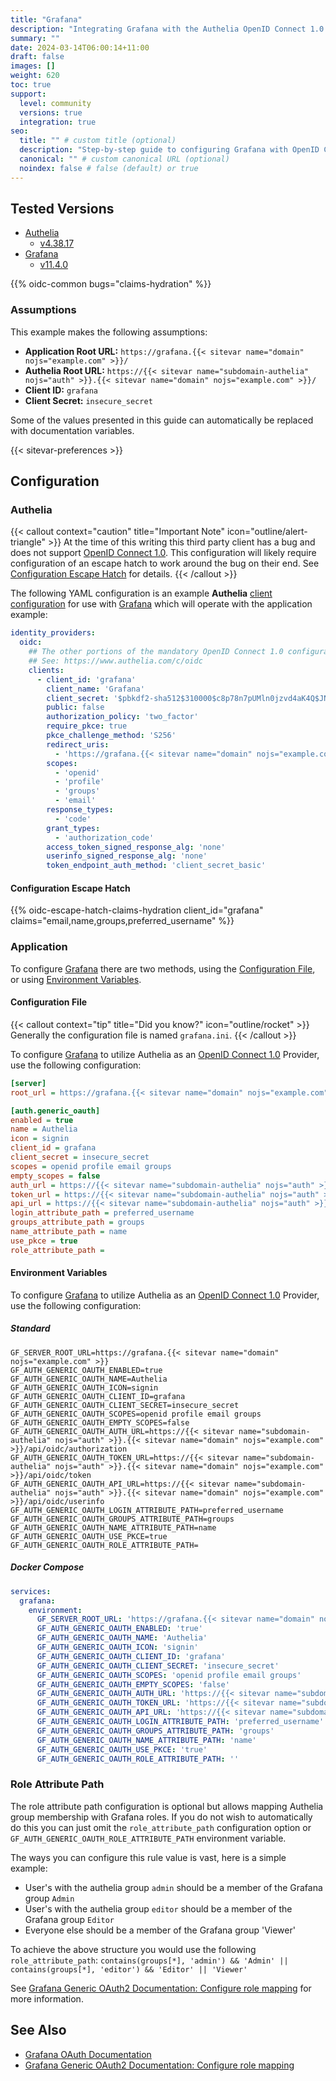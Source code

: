 ```yaml
---
title: "Grafana"
description: "Integrating Grafana with the Authelia OpenID Connect 1.0 Provider."
summary: ""
date: 2024-03-14T06:00:14+11:00
draft: false
images: []
weight: 620
toc: true
support:
  level: community
  versions: true
  integration: true
seo:
  title: "" # custom title (optional)
  description: "Step-by-step guide to configuring Grafana with OpenID Connect 1.0 for secure SSO. Enhance your login flow using Authelia’s modern identity management."
  canonical: "" # custom canonical URL (optional)
  noindex: false # false (default) or true
---
```


## Tested Versions

- [Authelia]
  - [v4.38.17](https://github.com/authelia/authelia/releases/tag/v4.38.17)
- [Grafana]
  - [v11.4.0](https://github.com/grafana/grafana/releases/tag/v11.4.0)

{{% oidc-common bugs="claims-hydration" %}}

### Assumptions

This example makes the following assumptions:

- __Application Root URL:__ `https://grafana.{{< sitevar name="domain" nojs="example.com" >}}/`
- __Authelia Root URL:__ `https://{{< sitevar name="subdomain-authelia" nojs="auth" >}}.{{< sitevar name="domain" nojs="example.com" >}}/`
- __Client ID:__ `grafana`
- __Client Secret:__ `insecure_secret`

Some of the values presented in this guide can automatically be replaced with documentation variables.

{{< sitevar-preferences >}}

## Configuration

### Authelia

{{< callout context="caution" title="Important Note" icon="outline/alert-triangle" >}}
At the time of this writing this third party client has a bug and does not support [OpenID Connect 1.0](https://openid.net/specs/openid-connect-core-1_0.html). This
configuration will likely require configuration of an escape hatch to work around the bug on their end. See
[Configuration Escape Hatch](#configuration-escape-hatch) for details.
{{< /callout >}}

The following YAML configuration is an example __Authelia__ [client configuration] for use with [Grafana] which will
operate with the application example:

```yaml {title="configuration.yml"}
identity_providers:
  oidc:
    ## The other portions of the mandatory OpenID Connect 1.0 configuration go here.
    ## See: https://www.authelia.com/c/oidc
    clients:
      - client_id: 'grafana'
        client_name: 'Grafana'
        client_secret: '$pbkdf2-sha512$310000$c8p78n7pUMln0jzvd4aK4Q$JNRBzwAo0ek5qKn50cFzzvE9RXV88h1wJn5KGiHrD0YKtZaR/nCb2CJPOsKaPK0hjf.9yHxzQGZziziccp6Yng'  # The digest of 'insecure_secret'.
        public: false
        authorization_policy: 'two_factor'
        require_pkce: true
        pkce_challenge_method: 'S256'
        redirect_uris:
          - 'https://grafana.{{< sitevar name="domain" nojs="example.com" >}}/login/generic_oauth'
        scopes:
          - 'openid'
          - 'profile'
          - 'groups'
          - 'email'
        response_types:
          - 'code'
        grant_types:
          - 'authorization_code'
        access_token_signed_response_alg: 'none'
        userinfo_signed_response_alg: 'none'
        token_endpoint_auth_method: 'client_secret_basic'
```

#### Configuration Escape Hatch

{{% oidc-escape-hatch-claims-hydration client_id="grafana" claims="email,name,groups,preferred_username" %}}

### Application

To configure [Grafana] there are two methods, using the [Configuration File](#configuration-file), or using
[Environment Variables](#environment-variables).

#### Configuration File

{{< callout context="tip" title="Did you know?" icon="outline/rocket" >}}
Generally the configuration file is named `grafana.ini`.
{{< /callout >}}

To configure [Grafana] to utilize Authelia as an [OpenID Connect 1.0] Provider, use the following configuration:

```ini {title="grafana.ini"}
[server]
root_url = https://grafana.{{< sitevar name="domain" nojs="example.com" >}}

[auth.generic_oauth]
enabled = true
name = Authelia
icon = signin
client_id = grafana
client_secret = insecure_secret
scopes = openid profile email groups
empty_scopes = false
auth_url = https://{{< sitevar name="subdomain-authelia" nojs="auth" >}}.{{< sitevar name="domain" nojs="example.com" >}}/api/oidc/authorization
token_url = https://{{< sitevar name="subdomain-authelia" nojs="auth" >}}.{{< sitevar name="domain" nojs="example.com" >}}/api/oidc/token
api_url = https://{{< sitevar name="subdomain-authelia" nojs="auth" >}}.{{< sitevar name="domain" nojs="example.com" >}}/api/oidc/userinfo
login_attribute_path = preferred_username
groups_attribute_path = groups
name_attribute_path = name
use_pkce = true
role_attribute_path =
```

#### Environment Variables

To configure [Grafana] to utilize Authelia as an [OpenID Connect 1.0] Provider, use the following configuration:

##### Standard

```shell {title=".env"}
GF_SERVER_ROOT_URL=https://grafana.{{< sitevar name="domain" nojs="example.com" >}}
GF_AUTH_GENERIC_OAUTH_ENABLED=true
GF_AUTH_GENERIC_OAUTH_NAME=Authelia
GF_AUTH_GENERIC_OAUTH_ICON=signin
GF_AUTH_GENERIC_OAUTH_CLIENT_ID=grafana
GF_AUTH_GENERIC_OAUTH_CLIENT_SECRET=insecure_secret
GF_AUTH_GENERIC_OAUTH_SCOPES=openid profile email groups
GF_AUTH_GENERIC_OAUTH_EMPTY_SCOPES=false
GF_AUTH_GENERIC_OAUTH_AUTH_URL=https://{{< sitevar name="subdomain-authelia" nojs="auth" >}}.{{< sitevar name="domain" nojs="example.com" >}}/api/oidc/authorization
GF_AUTH_GENERIC_OAUTH_TOKEN_URL=https://{{< sitevar name="subdomain-authelia" nojs="auth" >}}.{{< sitevar name="domain" nojs="example.com" >}}/api/oidc/token
GF_AUTH_GENERIC_OAUTH_API_URL=https://{{< sitevar name="subdomain-authelia" nojs="auth" >}}.{{< sitevar name="domain" nojs="example.com" >}}/api/oidc/userinfo
GF_AUTH_GENERIC_OAUTH_LOGIN_ATTRIBUTE_PATH=preferred_username
GF_AUTH_GENERIC_OAUTH_GROUPS_ATTRIBUTE_PATH=groups
GF_AUTH_GENERIC_OAUTH_NAME_ATTRIBUTE_PATH=name
GF_AUTH_GENERIC_OAUTH_USE_PKCE=true
GF_AUTH_GENERIC_OAUTH_ROLE_ATTRIBUTE_PATH=
```

##### Docker Compose

```yaml {title="compose.yml"}
services:
  grafana:
    environment:
      GF_SERVER_ROOT_URL: 'https://grafana.{{< sitevar name="domain" nojs="example.com" >}}'
      GF_AUTH_GENERIC_OAUTH_ENABLED: 'true'
      GF_AUTH_GENERIC_OAUTH_NAME: 'Authelia'
      GF_AUTH_GENERIC_OAUTH_ICON: 'signin'
      GF_AUTH_GENERIC_OAUTH_CLIENT_ID: 'grafana'
      GF_AUTH_GENERIC_OAUTH_CLIENT_SECRET: 'insecure_secret'
      GF_AUTH_GENERIC_OAUTH_SCOPES: 'openid profile email groups'
      GF_AUTH_GENERIC_OAUTH_EMPTY_SCOPES: 'false'
      GF_AUTH_GENERIC_OAUTH_AUTH_URL: 'https://{{< sitevar name="subdomain-authelia" nojs="auth" >}}.{{< sitevar name="domain" nojs="example.com" >}}/api/oidc/authorization'
      GF_AUTH_GENERIC_OAUTH_TOKEN_URL: 'https://{{< sitevar name="subdomain-authelia" nojs="auth" >}}.{{< sitevar name="domain" nojs="example.com" >}}/api/oidc/token'
      GF_AUTH_GENERIC_OAUTH_API_URL: 'https://{{< sitevar name="subdomain-authelia" nojs="auth" >}}.{{< sitevar name="domain" nojs="example.com" >}}/api/oidc/userinfo'
      GF_AUTH_GENERIC_OAUTH_LOGIN_ATTRIBUTE_PATH: 'preferred_username'
      GF_AUTH_GENERIC_OAUTH_GROUPS_ATTRIBUTE_PATH: 'groups'
      GF_AUTH_GENERIC_OAUTH_NAME_ATTRIBUTE_PATH: 'name'
      GF_AUTH_GENERIC_OAUTH_USE_PKCE: 'true'
      GF_AUTH_GENERIC_OAUTH_ROLE_ATTRIBUTE_PATH: ''
```

### Role Attribute Path

The role attribute path configuration is optional but allows mapping Authelia group membership with Grafana roles. If
you do not wish to automatically do this you can just omit the `role_attribute_path` configuration option or
`GF_AUTH_GENERIC_OAUTH_ROLE_ATTRIBUTE_PATH` environment variable.

The ways you can configure this rule value is vast, here is a simple example:
- User's with the authelia group `admin` should be a member of the Grafana group `Admin`
- User's with the authelia group `editor` should be a member of the Grafana group `Editor`
- Everyone else should be a member of the Grafana group 'Viewer'

To achieve the above structure you would use the following `role_attribute_path`:
`contains(groups[*], 'admin') && 'Admin' || contains(groups[*], 'editor') && 'Editor' || 'Viewer'`

See [Grafana Generic OAuth2 Documentation: Configure role mapping] for more information.

## See Also

- [Grafana OAuth Documentation](https://grafana.com/docs/grafana/latest/auth/generic-oauth/)
- [Grafana Generic OAuth2 Documentation: Configure role mapping]

[Authelia]: https://www.authelia.com
[Grafana]: https://grafana.com/
[OpenID Connect 1.0]: ../../../openid-connect/introduction.md
[Grafana Generic OAuth2 Documentation: Configure role mapping]: https://grafana.com/docs/grafana/latest/setup-grafana/configure-security/configure-authentication/generic-oauth/#configure-role-mapping
[client configuration]: ../../../../configuration/identity-providers/openid-connect/clients.md
